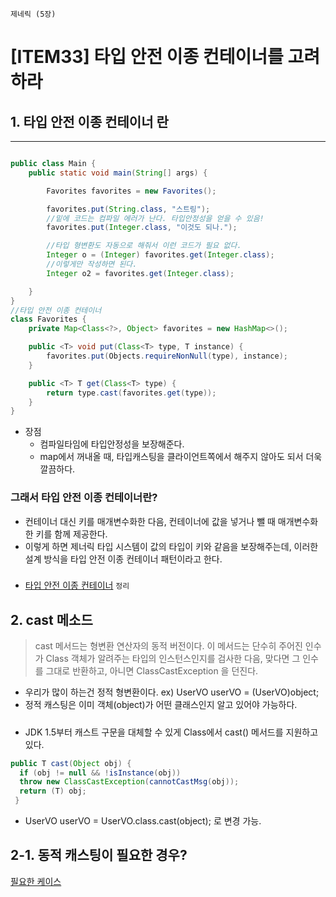 `제네릭 (5장)`

# [ITEM33] 타입 안전 이종 컨테이너를 고려하라

## 1. 타입 안전 이종 컨테이너 란
___
```java

public class Main {
    public static void main(String[] args) {

        Favorites favorites = new Favorites();

        favorites.put(String.class, "스트링");
        //밑에 코드는 컴파일 에러가 난다. 타입안정성을 얻을 수 있음!
        favorites.put(Integer.class, "이것도 되나.");

        //타입 형변환도 자동으로 해줘서 이런 코드가 필요 없다.
        Integer o = (Integer) favorites.get(Integer.class);
        //이렇게만 작성하면 된다.
        Integer o2 = favorites.get(Integer.class);

    }
}
//타입 안전 이종 컨테이너
class Favorites {
    private Map<Class<?>, Object> favorites = new HashMap<>();

    public <T> void put(Class<T> type, T instance) {
        favorites.put(Objects.requireNonNull(type), instance);
    }

    public <T> T get(Class<T> type) {
        return type.cast(favorites.get(type));
    }
}

```
* 장점
  * 컴파일타임에 타입안정성을 보장해준다.
  * map에서 꺼내올 때, 타입캐스팅을 클라이언트쪽에서 해주지 않아도 되서 더욱 깔끔하다.

### 그래서 타입 안전 이종 컨테이너란?
* 컨테이너 대신 키를 매개변수화한 다음, 컨테이너에 값을 넣거나 뺄 때 매개변수화한 키를 함께 제공한다. 
* 이렇게 하면 제너릭 타입 시스템이 값의 타입이 키와 같음을 보장해주는데, 이러한 설계 방식을 타입 안전 이종 컨테이너 패턴이라고 한다.

###
*  [타입 안전 이종 컨테이너](https://donghyeon.dev/%EC%9D%B4%ED%8E%99%ED%8B%B0%EB%B8%8C%EC%9E%90%EB%B0%94/2021/04/24/%ED%83%80%EC%9E%85-%EC%95%88%EC%A0%84-%EC%9D%B4%EC%A2%85-%EC%BB%A8%ED%85%8C%EC%9D%B4%EB%84%88/)
  `정리`



## 2. cast 메소드
> cast 메서드는 형변환 연산자의 동적 버전이다. 이 메서드는 단수히 주어진 인수가 Class 객체가 알려주는 타입의
> 인스턴스인지를 검사한 다음, 맞다면 그 인수를 그대로 반환하고,
> 아니면 ClassCastException 을 던진다.


* 우리가 많이 하는건 정적 형변환이다. ex) UserVO userVO = (UserVO)object;
* 정적 캐스팅은 이미 객체(object)가 어떤 클래스인지 알고 있어야 가능하다.
#####
* JDK 1.5부터 캐스트 구문을 대체할 수 있게 Class에서 cast() 메서드를 지원하고 있다.
```java
public T cast(Object obj) {
  if (obj != null && !isInstance(obj))
  throw new ClassCastException(cannotCastMsg(obj));
  return (T) obj;
 }
```
* UserVO userVO = UserVO.class.cast(object); 로 변경 가능.


## 2-1. 동적 캐스팅이 필요한 경우?
[필요한 케이스](https://carrotweb.tistory.com/96)
